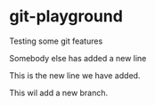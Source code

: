 # git-playground
Testing some git features

Somebody else has added a new line

This is the new line we have added.

This wil add a new branch.
